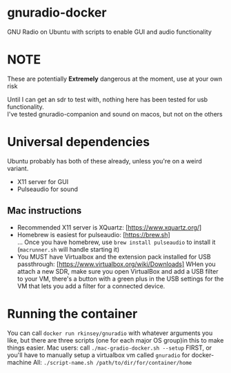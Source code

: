 # gnuradio-docker
GNU Radio on Ubuntu with scripts to enable GUI and audio functionality
# NOTE
These are potentially **Extremely** dangerous at the moment, use at your own risk

Until I can get an sdr to test with, nothing here has been tested for usb functionality.  
I've tested gnuradio-companion and sound on macos, but not on the others
# Universal dependencies 
Ubuntu probably has both of these already, unless you're on a weird variant. 
* X11 server for GUI
* Pulseaudio for sound

## Mac instructions
* Recommended X11 server is XQuartz: [https://www.xquartz.org/]
* Homebrew is easiest for pulseaudio: [https://brew.sh]  
... Once you have homebrew, use `brew install pulseaudio` to install it (`macrunner.sh` will handle starting it)
* You MUST have Virtualbox and the extension pack installed for USB passthrough: [https://www.virtualbox.org/wiki/Downloads]
WHen you attach a new SDR, make sure you open VirtualBox and add a USB filter to your VM, there's a button with a green plus in the USB settings for the VM that lets you add a filter for a connected device.
# Running the container
You can call `docker run rkinsey/gnuradio` with whatever arguments you like, but there are three scripts (one for each major OS group)in this to make things easier. 
Mac users: call `./mac-gradio-docker.sh --setup` FIRST, or you'll have to manually setup a virtualbox vm called `gnuradio` for docker-machine
All: `./script-name.sh /path/to/dir/for/container/home`
